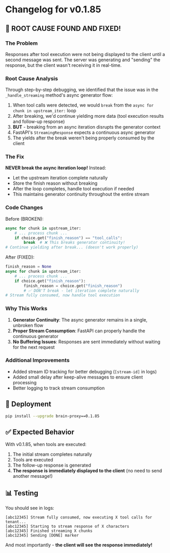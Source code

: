 # Changelog for v0.1.85

## 🎯 ROOT CAUSE FOUND AND FIXED!

### The Problem
Responses after tool execution were not being displayed to the client until a second message was sent. The server was generating and "sending" the response, but the client wasn't receiving it in real-time.

### Root Cause Analysis

Through step-by-step debugging, we identified that the issue was in the `_handle_streaming` method's async generator flow:

1. When tool calls were detected, we would `break` from the `async for chunk in upstream_iter:` loop
2. After breaking, we'd continue yielding more data (tool execution results and follow-up response)
3. **BUT** - breaking from an async iteration disrupts the generator context
4. FastAPI's `StreamingResponse` expects a continuous async generator
5. The yields after the break weren't being properly consumed by the client

### The Fix

**NEVER break the async iteration loop!** Instead:
- Let the upstream iteration complete naturally
- Store the finish reason without breaking
- After the loop completes, handle tool execution if needed
- This maintains generator continuity throughout the entire stream

### Code Changes

Before (BROKEN):
```python
async for chunk in upstream_iter:
    # ... process chunk ...
    if choice.get("finish_reason") == "tool_calls":
        break  # ❌ This breaks generator continuity!
# Continue yielding after break... (doesn't work properly)
```

After (FIXED):
```python
finish_reason = None
async for chunk in upstream_iter:
    # ... process chunk ...
    if choice.get("finish_reason"):
        finish_reason = choice.get("finish_reason")
        # ✅ DON'T break - let iteration complete naturally
# Stream fully consumed, now handle tool execution
```

### Why This Works

1. **Generator Continuity**: The async generator remains in a single, unbroken flow
2. **Proper Stream Consumption**: FastAPI can properly handle the continuous generator
3. **No Buffering Issues**: Responses are sent immediately without waiting for the next request

### Additional Improvements

- Added stream ID tracking for better debugging (`[stream-id]` in logs)
- Added small delay after keep-alive messages to ensure client processing
- Better logging to track stream consumption

## 🚀 Deployment

```bash
pip install --upgrade brain-proxy==0.1.85
```

## ✅ Expected Behavior

With v0.1.85, when tools are executed:
1. The initial stream completes naturally
2. Tools are executed
3. The follow-up response is generated
4. **The response is immediately displayed to the client** (no need to send another message!)

## 📊 Testing

You should see in logs:
```
[abc12345] Stream fully consumed, now executing X tool calls for tenant...
[abc12345] Starting to stream response of X characters
[abc12345] Finished streaming X chunks
[abc12345] Sending [DONE] marker
```

And most importantly - **the client will see the response immediately!**

